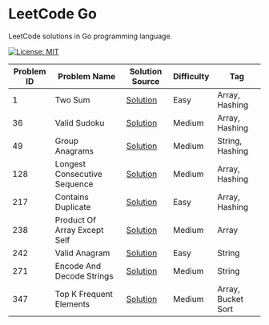 # LeetCode Go

LeetCode solutions in Go programming language.

[![License: MIT](https://img.shields.io/badge/License-MIT-yellow.svg)](https://github.com/anirudhology/leetcode-go/blob/main/LICENSE)

| Problem ID | Problem Name                 | Solution Source                                            | Difficulty | Tag                |
| ---------- | ---------------------------- | ---------------------------------------------------------- | ---------- | ------------------ |
| 1          | Two Sum                      | [Solution](problems/array/two_sum.go)                      | Easy       | Array, Hashing     |
| 36         | Valid Sudoku                 | [Solution](problems/array/valid_sudoku.go)                 | Medium     | Array, Hashing     |
| 49         | Group Anagrams               | [Solution](problems/strings/group_anagrams.go)             | Medium     | String, Hashing    |
| 128        | Longest Consecutive Sequence | [Solution](problems/array/longest_consecutive_sequence.go) | Medium     | Array, Hashing     |
| 217        | Contains Duplicate           | [Solution](problems/array/contains_duplicate.go)           | Easy       | Array, Hashing     |
| 238        | Product Of Array Except Self | [Solution](problems/array/product_of_array_except_self.go) | Medium     | Array              |
| 242        | Valid Anagram                | [Solution](problems/strings/valid_anagram.go)              | Easy       | String             |
| 271        | Encode And Decode Strings    | [Solution](problems/strings/encode_and_decode_strings.go)  | Medium     | String             |
| 347        | Top K Frequent Elements      | [Solution](problems/array/top_k_frequent_elements.go)      | Medium     | Array, Bucket Sort |